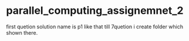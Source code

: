 # parallel_computing_assignemnet_2
first quetion solution name is p1 like that till 7quetion i create folder which shown there.
